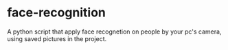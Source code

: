 # face-recognition
A python script that apply face recognetion on people by your pc's camera, using saved pictures in the project.
